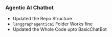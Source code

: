 ### Agentic AI Chatbot
- Updated the Repo Structure
- `langgraphagenticai` Folder Works fine
- Updated the Whole Code upto BasicChatBot
